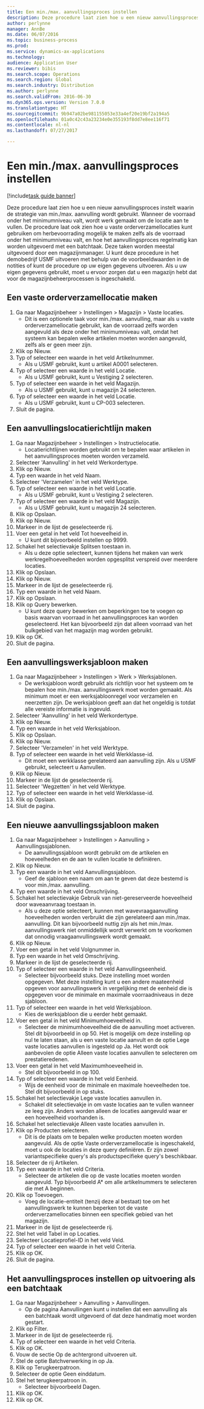 ```yaml
--- 
title: Een min./max. aanvullingsproces instellen
description: Deze procedure laat zien hoe u een nieuw aanvullingsproces instelt waarin de strategie van min./max. aanvulling wordt gebruikt.
author: perlynne
manager: AnnBe
ms.date: 06/07/2016
ms.topic: business-process
ms.prod: 
ms.service: dynamics-ax-applications
ms.technology: 
audience: Application User
ms.reviewer: bibis
ms.search.scope: Operations
ms.search.region: Global
ms.search.industry: Distribution
ms.author: perlynne
ms.search.validFrom: 2016-06-30
ms.dyn365.ops.version: Version 7.0.0
ms.translationtype: HT
ms.sourcegitcommit: 9b947a02be981155053e33a4ef20e19bf2a194a5
ms.openlocfilehash: 01a0c42c43a23234e0e355193f8dd7e8ee116f71
ms.contentlocale: nl-nl
ms.lasthandoff: 07/27/2017

---
```

# <a name="set-up-a-min-max-replenishment-process"></a>Een min./max. aanvullingsproces instellen

[!include[task guide banner](../../includes/task-guide-banner.md)]

Deze procedure laat zien hoe u een nieuw aanvullingsproces instelt waarin de strategie van min./max. aanvulling wordt gebruikt. Wanneer de voorraad onder het minimumniveau valt, wordt werk gemaakt om de locatie aan te vullen. De procedure laat ook zien hoe u vaste orderverzamellocaties kunt gebruiken om herbevoorrading mogelijk te maken zelfs als de voorraad onder het minimumniveau valt, en hoe het aanvullingsproces regelmatig kan worden uitgevoerd met een batchtaak. Deze taken worden meestal uitgevoerd door een magazijnmanager. U kunt deze procedure in het demobedrijf USMF uitvoeren met behulp van de voorbeeldwaarden in de notities of kunt de procedure op uw eigen gegevens uitvoeren. Als u uw eigen gegevens gebruikt, moet u ervoor zorgen dat u een magazijn hebt dat voor de magazijnbeheerprocessen is ingeschakeld.


## <a name="create-a-fixed-picking-location"></a>Een vaste orderverzamellocatie maken
1. Ga naar Magazijnbeheer > Instellingen > Magazijn > Vaste locaties.
    * Dit is een optionele taak voor min./max. aanvulling, maar als u vaste orderverzamellocatie gebruikt, kan de voorraad zelfs worden aangevuld als deze onder het minimumniveau valt, omdat het systeem kan bepalen welke artikelen moeten worden aangevuld, zelfs als er geen meer zijn.  
2. Klik op Nieuw.
3. Typ of selecteer een waarde in het veld Artikelnummer.
    * Als u USMF gebruikt, kunt u artikel A0001 selecteren.  
4. Typ of selecteer een waarde in het veld Locatie.
    * Als u USMF gebruikt, kunt u Vestiging 2 selecteren.  
5. Typ of selecteer een waarde in het veld Magazijn.
    * Als u USMF gebruikt, kunt u magazijn 24 selecteren.  
6. Typ of selecteer een waarde in het veld Locatie.
    * Als u USMF gebruikt, kunt u CP-003 selecteren.  
7. Sluit de pagina.

## <a name="create-a-replenishment-location-directive"></a>Een aanvullingslocatierichtlijn maken
1. Ga naar Magazijnbeheer > Instellingen > Instructielocatie.
    * Locatierichtlijnen worden gebruikt om te bepalen waar artikelen in het aanvullingsproces moeten worden verzameld.  
2. Selecteer 'Aanvulling' in het veld Werkordertype.
3. Klik op Nieuw.
4. Typ een waarde in het veld Naam.
5. Selecteer 'Verzamelen' in het veld Werktype.
6. Typ of selecteer een waarde in het veld Locatie.
    * Als u USMF gebruikt, kunt u Vestiging 2 selecteren.  
7. Typ of selecteer een waarde in het veld Magazijn.
    * Als u USMF gebruikt, kunt u magazijn 24 selecteren.  
8. Klik op Opslaan.
9. Klik op Nieuw.
10. Markeer in de lijst de geselecteerde rij.
11. Voer een getal in het veld Tot hoeveelheid in.
    * U kunt dit bijvoorbeeld instellen op 9999.  
12. Schakel het selectievakje Splitsen toestaan in.
    * Als u deze optie selecteert, kunnen tijdens het maken van werk werkregelhoeveelheden worden opgesplitst verspreid over meerdere locaties.  
13. Klik op Opslaan.
14. Klik op Nieuw.
15. Markeer in de lijst de geselecteerde rij.
16. Typ een waarde in het veld Naam.
17. Klik op Opslaan.
18. Klik op Query bewerken.
    * U kunt deze query bewerken om beperkingen toe te voegen op basis waarvan voorraad in het aanvullingsproces kan worden geselecteerd. Het kan bijvoorbeeld zijn dat alleen voorraad van het bulkgebied van het magazijn mag worden gebruikt.  
19. Klik op OK.
20. Sluit de pagina.

## <a name="create-a-replenishment-work-template"></a>Een aanvullingswerksjabloon maken
1. Ga naar Magazijnbeheer > Instellingen > Werk > Werksjablonen.
    * De werksjabloon wordt gebruikt als richtlijn voor het systeem om te bepalen hoe min./max. aanvullingswerk moet worden gemaakt. Als minimum moet er een werksjabloonregel voor verzamelen en neerzetten zijn. De werksjabloon geeft aan dat het ongeldig is totdat alle vereiste informatie is ingevuld.  
2. Selecteer 'Aanvulling' in het veld Werkordertype.
3. Klik op Nieuw.
4. Typ een waarde in het veld Werksjabloon.
5. Klik op Opslaan.
6. Klik op Nieuw.
7. Selecteer 'Verzamelen' in het veld Werktype.
8. Typ of selecteer een waarde in het veld Werkklasse-id.
    * Dit moet een werkklasse gerelateerd aan aanvulling zijn. Als u USMF gebruikt, selecteert u Aanvullen.  
9. Klik op Nieuw.
10. Markeer in de lijst de geselecteerde rij.
11. Selecteer 'Wegzetten' in het veld Werktype.
12. Typ of selecteer een waarde in het veld Werkklasse-id.
13. Klik op Opslaan.
14. Sluit de pagina.

## <a name="create-a-new-replenishment-template"></a>Een nieuwe aanvullingssjabloon maken
1. Ga naar Magazijnbeheer > Instellingen > Aanvulling > Aanvullingssjablonen.
    * De aanvullingssjabloon wordt gebruikt om de artikelen en hoeveelheden en de aan te vullen locatie te definiëren.  
2. Klik op Nieuw.
3. Typ een waarde in het veld Aanvullingssjabloon.
    * Geef de sjabloon een naam om aan te geven dat deze bestemd is voor min./max. aanvulling.  
4. Typ een waarde in het veld Omschrijving.
5. Schakel het selectievakje Gebruik van niet-gereserveerde hoeveelheid door waveaanvraag toestaan in.
    * Als u deze optie selecteert, kunnen met wavevraagaanvulling hoeveelheden worden verbruikt die zijn gerelateerd aan min./max. aanvulling. Dit kan bijvoorbeeld nuttig zijn als het min./max. aanvullingswerk niet onmiddellijk wordt verwerkt om te voorkomen dat onnodig vraagaanvullingswerk wordt gemaakt.  
6. Klik op Nieuw.
7. Voer een getal in het veld Volgnummer in.
8. Typ een waarde in het veld Omschrijving.
9. Markeer in de lijst de geselecteerde rij.
10. Typ of selecteer een waarde in het veld Aanvullingseenheid.
    * Selecteer bijvoorbeeld stuks. Deze instelling moet worden opgegeven. Met deze instelling kunt u een andere maateenheid opgeven voor aanvullingswerk in vergelijking met de eenheid die is opgegeven voor de minimale en maximale voorraadniveaus in deze sjabloon.  
11. Typ of selecteer een waarde in het veld Werksjabloon.
    * Kies de werksjabloon die u eerder hebt gemaakt.  
12. Voer een getal in het veld Minimumhoeveelheid in.
    * Selecteer de minimumhoeveelheid die de aanvulling moet activeren. Stel dit bijvoorbeeld in op 50. Het is mogelijk om deze instelling op nul te laten staan, als u een vaste locatie aanvult en de optie Lege vaste locaties aanvullen is ingesteld op Ja. Het wordt ook aanbevolen de optie Alleen vaste locaties aanvullen te selecteren om prestatieredenen.  
13. Voer een getal in het veld Maximumhoeveelheid in.
    * Stel dit bijvoorbeeld in op 100.  
14. Typ of selecteer een waarde in het veld Eenheid.
    * Wijs de eenheid voor de minimale en maximale hoeveelheden toe. Stel dit bijvoorbeeld in op stuks.  
15. Schakel het selectievakje Lege vaste locaties aanvullen in.
    * Schakel dit selectievakje in om vaste locaties aan te vullen wanneer ze leeg zijn. Anders worden alleen de locaties aangevuld waar er een hoeveelheid voorhanden is.  
16. Schakel het selectievakje Alleen vaste locaties aanvullen in.
17. Klik op Producten selecteren.
    * Dit is de plaats om te bepalen welke producten moeten worden aangevuld. Als de optie Vaste orderverzamellocatie is ingeschakeld, moet u ook de locaties in deze query definiëren. Er zijn zowel variantspecifieke query's als productspecifieke query's beschikbaar.  
18. Selecteer de rij Artikelen.
19. Typ een waarde in het veld Criteria.
    * Selecteer de artikelen die op de vaste locaties moeten worden aangevuld. Typ bijvoorbeeld A* om alle artikelnummers te selecteren die met A beginnen.  
20. Klik op Toevoegen.
    * Voeg de locatie-entiteit (tenzij deze al bestaat) toe om het aanvullingswerk te kunnen beperken tot de vaste orderverzamellocaties binnen een specifiek gebied van het magazijn.  
21. Markeer in de lijst de geselecteerde rij.
22. Stel het veld Tabel in op Locaties.
23. Selecteer Locatieprofiel-ID in het veld Veld.
24. Typ of selecteer een waarde in het veld Criteria.
25. Klik op OK.
26. Sluit de pagina.

## <a name="set-the-replenishment-process-to-run-as-a-batch-job"></a>Het aanvullingsproces instellen op uitvoering als een batchtaak
1. Ga naar Magazijnbeheer > Aanvulling > Aanvullingen.
    * Op de pagina Aanvullingen kunt u instellen dat een aanvulling als een batchtaak wordt uitgevoerd of dat deze handmatig moet worden gestart.  
2. Klik op Filter.
3. Markeer in de lijst de geselecteerde rij.
4. Typ of selecteer een waarde in het veld Criteria.
5. Klik op OK.
6. Vouw de sectie Op de achtergrond uitvoeren uit.
7. Stel de optie Batchverwerking in op Ja.
8. Klik op Terugkeerpatroon.
9. Selecteer de optie Geen einddatum.
10. Stel het terugkeerpatroon in.
    * Selecteer bijvoorbeeld Dagen.  
11. Klik op OK.
12. Klik op OK.


